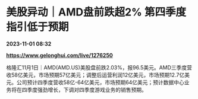 # 美股异动｜AMD盘前跌超2% 第四季度指引低于预期

**2023-11-01 08:32**

**https://www.gelonghui.com/live/1276250**

格隆汇11月1日｜AMD(AMD.US)美股盘前跌2.03%，报96.5美元。AMD三季度营收58亿美元，市场预期57亿美元；调整后运营利润12亿美元，市场预期12.7亿美元。公司预计四季度营收58亿-64亿美元，市场预期64亿美元；预计数据中心业务将在四季度强劲增长，下调对四季度游戏业务的销售预期。